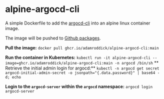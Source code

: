 # alpine-argocd-cli

A simple Dockerfile to add the [argocd-cli](https://argo-cd.readthedocs.io/en/stable/cli_installation/) into an alpine linux container image.

The image will be pushed to [Github packages](https://github.com/adamroddick/alpine-argocd-cli/pkgs/container/alpine-argocd-cli).

**Pull the image:**
```docker pull ghcr.io/adamroddick/alpine-argocd-cli:main```

**Run the container in Kubernetes:**
```kubectl run -it alpine-argocd-cli --image=ghcr.io/adamroddick/alpine-argocd-cli:main -n argocd /bin/sh```
**
Retrieve the initial admin login for argocd:**
```kubectl -n argocd get secret argocd-initial-admin-secret -o jsonpath="{.data.password}" | base64 -d; echo```

**Login to the ```argocd-server``` within the ```argocd``` namespace:**
```argocd login argocd-server```
